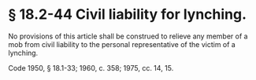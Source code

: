 # § 18.2-44 Civil liability for lynching.

<p>No provisions of this article shall be construed to relieve any member of a mob from civil liability to the personal representative of the victim of a lynching.</p><p>Code 1950, § 18.1-33; 1960, c. 358; 1975, cc. 14, 15.</p>